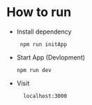 # How to run

- Install dependency
  ```
   npm run initApp
  ```
- Start App (Devlopment)
  ```
  npm run dev
  ```
- Visit
  ```
	localhost:3000
  ```